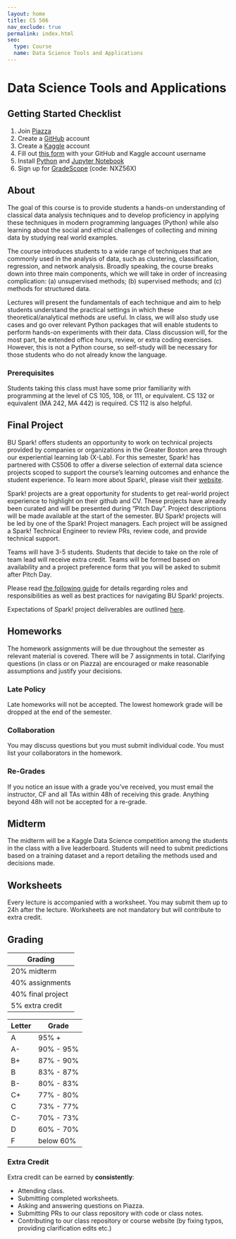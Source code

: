 ```yaml
---
layout: home
title: CS 506
nav_exclude: true
permalink: index.html
seo:
  type: Course
  name: Data Science Tools and Applications
---
```


# Data Science Tools and Applications

## Getting Started Checklist

1. Join [Piazza](https://piazza.com/bu/spring2023/cs506)
2. Create a [GitHub](https://github.com/) account
3. Create a [Kaggle](https://www.kaggle.com/) account
4. Fill out [this form](https://forms.gle/RMGY2PpnksJ9yHEt7) with your GitHub and Kaggle account username
5. Install [Python](https://www.python.org/about/gettingstarted/) and [Jupyter Notebook](https://jupyter.org/install)
6. Sign up for [GradeScope](https://www.gradescope.com/courses/495203) (code: NXZ56X)

## About

The goal of this course is to provide students a hands-on understanding of classical data analysis techniques and to develop proficiency in applying these techniques in modern programming languages (Python) while also learning about the social and ethical challenges of collecting and mining data by studying real world examples.

The course introduces students to a wide range of techniques that are commonly used in the analysis of data, such as clustering, classification, regression, and network analysis. Broadly speaking, the course breaks down into three main components, which we will take in order of increasing complication: (a) unsupervised methods; (b) supervised methods; and (c) methods for structured data.

Lectures will present the fundamentals of each technique and aim to help students understand the practical settings in which these theoretical/analytical methods are useful. In class, we will also study use cases and go over relevant Python packages that will enable students to perform hands-on experiments with their data. Class discussion will, for the most part, be extended office hours, review, or extra coding exercises. However, this is not a Python course, so self-study will be necessary for those students who do not already know the language.

### Prerequisites

Students taking this class must have some prior familiarity with programming at the level of CS 105, 108, or 111, or equivalent. CS 132 or equivalent (MA 242, MA 442) is required. CS 112 is also helpful.

## Final Project

BU Spark! offers students an opportunity to work on technical projects provided by companies or organizations in the Greater Boston area through our experiential learning lab (X-Lab). For this semester, Spark! has partnered with CS506 to offer a diverse selection of external data science projects scoped to support the course’s learning outcomes and enhance the student experience. To learn more about Spark!, please visit their [website](https://www.bu.edu/spark/).

Spark! projects are a great opportunity for students to get real-world project experience to highlight on their github and CV. These projects have already been curated and will be presented during “Pitch Day”. Project descriptions will be made available at the start of the semester. BU Spark! projects will be led by one of the Spark! Project managers. Each project will be assigned a Spark! Technical Engineer to review PRs, review code, and provide technical support.

Teams will have 3-5 students. Students that decide to take on the role of team lead will receive extra credit. Teams will be formed based on availability and a project preference form that you will be asked to submit after Pitch Day.

Please read [the following guide](https://docs.google.com/document/d/1Cg8O-tY58vciQ_TYi1MpPFZ730fU_YyTs6GBZ0SMAj4) for details regarding roles and responsibilities as well as best practices for navigating BU Spark! projects.

Expectations of Spark! project deliverables are outlined [here](https://gallettilance.github.io/deliverables/).

## Homeworks

The homework assignments will be due throughout the semester as relevant material is covered. There will be 7 assignments in total. Clarifying questions (in class or on Piazza) are encouraged or make reasonable assumptions and justify your decisions.

### Late Policy

Late homeworks will not be accepted. The lowest homework grade will be dropped at the end of the semester.

### Collaboration

You may discuss questions but you must submit individual code. You must list your collaborators in the homework.

### Re-Grades

If you notice an issue with a grade you’ve received, you must email the instructor, CF and all TAs within 48h of receiving this grade. Anything beyond 48h will not be accepted for a re-grade.

## Midterm

The midterm will be a Kaggle Data Science competition among the students in the class with a live leaderboard. Students will need to submit predictions based on a training dataset and a report detailing the methods used and decisions made.

## Worksheets

Every lecture is accompanied with a worksheet. You may submit them up to 24h after the lecture. Worksheets are not mandatory but will contribute to extra credit.

## Grading

|      Grading      |
|-------------------|
| 20% midterm       |
| 40% assignments   |
| 40% final project |
| 5% extra credit   |

| Letter | Grade  |
|----|------------|
| A  |  95% +     |
| A- |  90% - 95% |
| B+ |  87% - 90% |
| B  |  83% - 87% |
| B- |  80% - 83% |
| C+ |  77% - 80% |
| C  |  73% - 77% |
| C- |  70% - 73% |
| D  |  60% - 70% |
| F  |  below 60% |

### Extra Credit

Extra credit can be earned by **consistently**:

- Attending class.
- Submitting completed worksheets.
- Asking and answering questions on Piazza.
- Submitting PRs to our class repository with code or class notes.
- Contributing to our class repository or course website (by fixing typos, providing clarification edits etc.)
